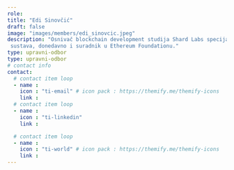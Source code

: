 ```yaml
---
role: 
title: "Edi Sinovčić"
draft: false
image: "images/members/edi_sinovcic.jpeg"
description: "Osnivač blockchain development studija Shard Labs specijaliziranog za razvoj distribuiranih skalabilnih
 sustava, donedavno i suradnik u Ethereum Foundationu."
type: upravni-odbor
type: upravni-odbor
# contact info
contact:
  # contact item loop
  - name : 
    icon : "ti-email" # icon pack : https://themify.me/themify-icons
    link : 
  # contact item loop
  - name : 
    icon : "ti-linkedin"
    link : 

  # contact item loop
  - name : 
    icon : "ti-world" # icon pack : https://themify.me/themify-icons
    link : 
---
```


